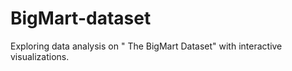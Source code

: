# BigMart-dataset
Exploring data analysis on " The BigMart Dataset" with interactive visualizations.
